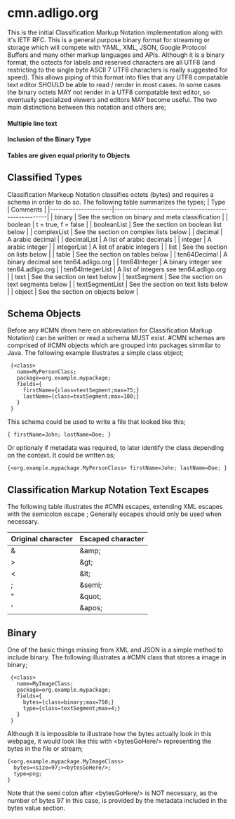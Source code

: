 # cmn.adligo.org
This is the initial Classification Markup Notation implementation along with it's IETF RFC.  This is a general purpose binary format for streaming or storage which will compete with YAML, XML, JSON, Google Protocol Buffers and many other markup languages and APIs.  Although it is a binary format, the octects for labels and reserved characters are all UTF8 (and restricting to the single byte ASCII 7 UTF8 characters is really suggested for speed).  This allows piping of this format into files that any UTF8 compatable text editor SHOULD be able to read / render in most cases.  In some cases the binary octets MAY not render in a UTF8 compatable text editor, so eventually specialized viewers and editors MAY become useful.
  The two main distinctions between this notation and others are;
#### Multiple line text  
#### Inclusion of the Binary Type
#### Tables are given equal priority to Objects

## Classified Types
  Classification Markeup Notation classifies octets (bytes) and requires a schema in order to do so.  The following table summarizes the types;
  |  Type                |                      Comments                        | 
  |----------------------|------------------------------------------------------|
  | binary               |   See the section on binary and meta classification  |
  | boolean              |   t = true, f = false                                |
  | booleanList          |   See the section on boolean list below              |
  | complexList          |   See the section on complex lists below             |
  | decimal              |   A arabic decimal                                   |
  | decimalList          |   A list of arabic decimals                           |
  | integer              |   A arabic integer                                   |
  | integerList          |   A list of arabic integers                          |
  | list                 |   See the section on lists below                     |
  | table                |   See the section on tables below                    |
  | ten64Decimal         |   A binary decimal see ten64.adligo.org              |
  | ten64Integer         |   A binary integer see ten64.adligo.org              |
  | ten64IntegerList     |   A list of integers see ten64.adligo.org            |
  | text                 |   See the section on text below                      |
  | textSegment          |   See the section on text segments below             |
  | textSegmentList      |   See the section on text lists below                |
  | object               |   See the section on objects below                   |

## Schema Objects
   Before any #CMN (from here on abbreviation for Classification Markup Notation) can be written or read a schema MUST exist.  #CMN schemas are comprised of #CMN objects which are grouped into packages simmilar to Java.  The following example illustrates a simple class object;
   ```
    {<class>
      name=MyPersonClass;
      package=org.example.mypackage;
      fields={
        firstName={class=textSegment;max=75;}
        lastName={class=textSegment;max=100;}
      }
    }
   ```
   
   This schema could be used to write a file that looked like this;
   ```
   { firstName=John; lastName=Doe; }
   ```
   Or optionaly if metadata was required, to later identify the class depending on the context.  It could be written as;
   ```
   {<org.example.mypackage.MyPersonClass> firstName=John; lastName=Doe; }
   ```
   
   ## Classification Markup Notation Text Escapes
   The following table illustrates the #CMN escapes, extending XML escapes with the semicolon escape &semi; Generally escapes
   should only be used when necessary.
   
   |  Original character  |  Escaped character  |
   |----------------------|---------------------|
   | &	                  | &amp;amp;           |
   | >	                  | &amp;gt;            |
   | <	                  | &amp;lt;            |
   | ;                    | &amp;semi;          |
   | "                    |	&amp;quot;          |
   | '                    |	&amp;apos;          |


## Binary
  One of the basic things missing from XML and JSON is a simple method to include binary.  The following illustrates a #CMN class that stores a image in binary;
  
   ```
    {<class>
      name=MyImageClass;
      package=org.example.mypackage;
      fields={
        bytes={class=binary;max=750;}
        type={class=textSegment;max=4;}
      }
    }
   ```
   Although it is impossible to illustrate how the bytes actually look in this webpage, it would look like this with &lt;bytesGoHere/&gt; representing the bytes in the file or stream;
   ```
   {<org.example.mypackage.MyImageClass>
     bytes=<size=97;><bytesGoHere/>;
     type=png;
   }
   ```
   Note that the semi colon after &lt;bytesGoHere/&gt; is NOT necessary, as the number of bytes 97 in this case, is provided by the metadata included in the bytes value section.
   
